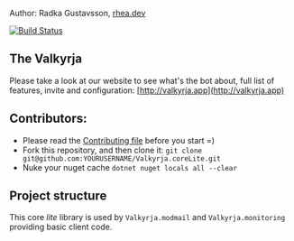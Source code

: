 Author: Radka Gustavsson, [rhea.dev](https://rhea.dev)

[![Build Status](https://img.shields.io/endpoint.svg?url=https%3A%2F%2Factions-badge.atrox.dev%2FValkyrjaProject%2FValkyrja.coreLite%2Fbadge&style=flat)](https://actions-badge.atrox.dev/ValkyrjaProject/Valkyrja.coreLite/goto)

## The Valkyrja
Please take a look at our website to see what's the bot about, full list of features, invite and configuration: [http://valkyrja.app](http://valkyrja.app)

## Contributors:

* Please read the [Contributing file](CONTRIBUTING.md) before you start =)
* Fork this repository, and then clone it: `git clone git@github.com:YOURUSERNAME/Valkyrja.coreLite.git`
* Nuke your nuget cache `dotnet nuget locals all --clear`

## Project structure

This core _lite_ library is used by `Valkyrja.modmail` and `Valkyrja.monitoring` providing basic client code.

